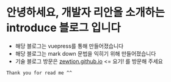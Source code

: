 # 안녕하세요, 개발자 리안을 소개하는 introduce 블로그 입니다

- 해당 블로그는 vuepress를 통해 만들어졌습니다
- 해당 블로그는 mark down 문법을 익히기 위해 만들어졌습니다
- 기술 블로그 방문은 [zewtion.github.io](http://zewtion.github.io, "기술 블로그") <= 요기! 를 방문해 주세요

```
Thank you for read me ^^
```
